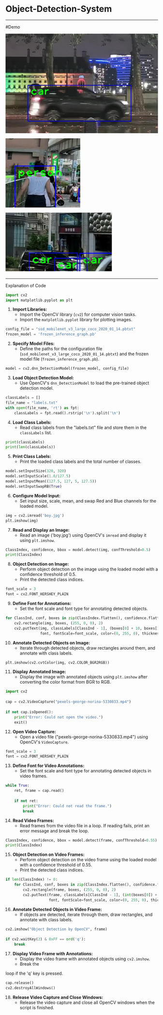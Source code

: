 # Object-Detection-System
---------------------------------------------------------------------------------------
#Demo

![](https://github.com/developer-venish/Object-Detection-System/blob/main/1.png)

![](https://github.com/developer-venish/Object-Detection-System/blob/main/2.png)

![](https://github.com/developer-venish/Object-Detection-System/blob/main/3.png)

---------------------------------------------------------------------------------------

Explanation of Code

```python
import cv2 
import matplotlib.pyplot as plt
```

1. **Import Libraries:**
   - Import the OpenCV library (`cv2`) for computer vision tasks.
   - Import the `matplotlib.pyplot` library for plotting images.

```python
config_file = "ssd_mobilenet_v3_large_coco_2020_01_14.pbtxt"
frozen_model = 'frozen_inference_graph.pb'
```

2. **Specify Model Files:**
   - Define the paths for the configuration file (`ssd_mobilenet_v3_large_coco_2020_01_14.pbtxt`) and the frozen model file (`frozen_inference_graph.pb`).

```python
model = cv2.dnn_DetectionModel(frozen_model, config_file)
```

3. **Load Object Detection Model:**
   - Use OpenCV's `dnn_DetectionModel` to load the pre-trained object detection model.

```python
classLabels = []
file_name = "labels.txt"
with open(file_name, 'rt') as fpt:
    classLabels = fpt.read().rstrip('\n').split('\n')
```

4. **Load Class Labels:**
   - Read class labels from the "labels.txt" file and store them in the `classLabels` list.

```python
print(classLabels)
print(len(classLabels))
```

5. **Print Class Labels:**
   - Print the loaded class labels and the total number of classes.

```python
model.setInputSize(320, 320)
model.setInputScale(1.0/127.5)
model.setInputMean((127.5, 127, 5, 127.5))
model.setInputSwapRB(True)
```

6. **Configure Model Input:**
   - Set input size, scale, mean, and swap Red and Blue channels for the loaded model.

```python
img = cv2.imread('boy.jpg')
plt.imshow(img)
```

7. **Read and Display an Image:**
   - Read an image ('boy.jpg') using OpenCV's `imread` and display it using `plt.imshow`.

```python
ClassIndex, confidence, bbox = model.detect(img, confThreshold=0.5)
print(ClassIndex)
```

8. **Object Detection on Image:**
   - Perform object detection on the image using the loaded model with a confidence threshold of 0.5.
   - Print the detected class indices.

```python
font_scale = 3
font = cv2.FONT_HERSHEY_PLAIN
```

9. **Define Font for Annotations:**
   - Set the font scale and font type for annotating detected objects.

```python
for ClassInd, conf, boxes in zip(ClassIndex.flatten(), confidence.flatten(), bbox):
    cv2.rectangle(img, boxes, (255, 0, 0), 2)
    cv2.putText(img, classLabels[ClassInd - 1], (boxes[0] + 10, boxes[1] + 40),
                font, fontScale=font_scale, color=(0, 255, 0), thickness=3)
```

10. **Annotate Detected Objects on Image:**
    - Iterate through detected objects, draw rectangles around them, and annotate with class labels.

```python
plt.imshow(cv2.cvtColor(img, cv2.COLOR_BGR2RGB))
```

11. **Display Annotated Image:**
    - Display the image with annotated objects using `plt.imshow` after converting the color format from BGR to RGB.

```python
import cv2

cap = cv2.VideoCapture("pexels-george-norina-5330833.mp4")

if not cap.isOpened():
    print("Error: Could not open the video.")
    exit()
```

12. **Open Video Capture:**
    - Open a video file ("pexels-george-norina-5330833.mp4") using OpenCV's `VideoCapture`.

```python
font_scale = 3
font = cv2.FONT_HERSHEY_PLAIN
```

13. **Define Font for Video Annotations:**
    - Set the font scale and font type for annotating detected objects in video frames.

```python
while True:
    ret, frame = cap.read()

    if not ret:
        print("Error: Could not read the frame.")
        break
```

14. **Read Video Frames:**
    - Read frames from the video file in a loop. If reading fails, print an error message and break the loop.

```python
ClassIndex, confidence, bbox = model.detect(frame, confThreshold=0.55)
print(ClassIndex)
```

15. **Object Detection on Video Frames:**
    - Perform object detection on the video frame using the loaded model with a confidence threshold of 0.55.
    - Print the detected class indices.

```python
if len(ClassIndex) != 0:
    for ClassInd, conf, boxes in zip(ClassIndex.flatten(), confidence.flatten(), bbox):
        cv2.rectangle(frame, boxes, (255, 0, 0), 2)
        cv2.putText(frame, classLabels[ClassInd - 1], (int(boxes[0]) + 10, int(boxes[1]) + 40),
                    font, fontScale=font_scale, color=(0, 255, 0), thickness=3)
```

16. **Annotate Detected Objects in Video Frame:**
    - If objects are detected, iterate through them, draw rectangles, and annotate with class labels.

```python
cv2.imshow("Object Detection by OpenCV", frame)

if cv2.waitKey(2) & 0xFF == ord('q'):
    break
```

17. **Display Video Frame with Annotations:**
    - Display the video frame with annotated objects using `cv2.imshow`.
    - Break the

 loop if the 'q' key is pressed.

```python
cap.release()
cv2.destroyAllWindows()
```

18. **Release Video Capture and Close Windows:**
    - Release the video capture and close all OpenCV windows when the script is finished.

